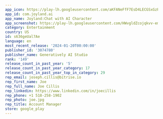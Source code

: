 ```yaml
---
app_icon: https://play-lh.googleusercontent.com/aKFANeFfF7EsD4LECGSxGzP0eshDVFnuvKwi_qZhPAJ-y9ZCGKd22r68iLItnxJ2kiJH
app_id: com.joyland.ai
app_name: Joyland:Chat with AI Character
app_screenshot: https://play-lh.googleusercontent.com/HWvgldZcojqkvv-emDwPQvZyhp1FdYF8WZlo4-brpI6JhWi0aSlsDDYLCM4k5fkxxA
category: Entertainment
country: US
id: s636geUal7Ae
language: en
most_recent_release: '2024-01-20T00:00:00'
publisher_id: '3074780'
publisher_name: Generatively AI Studio
rank: '149'
release_count_in_past_year: '5'
release_count_in_past_year_category: 17
release_count_in_past_year_top_in_category: 29
rep_email: joseph.cillis@bitrise.io
rep_first_name: Joe
rep_full_name: Joe Cillis
rep_linkedin: https://www.linkedin.com/in/joecillis
rep_phone: +1 518-258-1902
rep_photo: joe.jpg
rep_title: Account Manager
store: google_play
---
```

